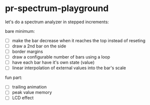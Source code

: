 # pr-spectrum-playground

let's do a spectrum analyzer in stepped increments:

bare minimum:
- [ ] make the bar decrease when it reaches the top instead of reseting
- [ ] draw a 2nd bar on the side
- [ ] border margins
- [ ] draw a configurable number of bars using a loop
- [ ] have each bar have it's own state (value)
- [ ] linear interpolation of external values into the bar's scale

fun part:
- [ ] trailing animation
- [ ] peak value memory
- [ ] LCD effect
